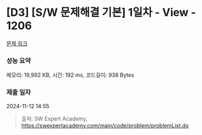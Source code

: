 # [D3] [S/W 문제해결 기본] 1일차 - View - 1206 

[문제 링크](https://swexpertacademy.com/main/code/problem/problemDetail.do?contestProbId=AV134DPqAA8CFAYh) 

### 성능 요약

메모리: 19,992 KB, 시간: 192 ms, 코드길이: 938 Bytes

### 제출 일자

2024-11-12 14:55



> 출처: SW Expert Academy, https://swexpertacademy.com/main/code/problem/problemList.do